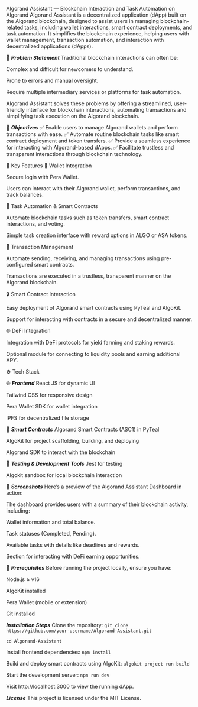 Algorand Assistant — Blockchain Interaction and Task Automation on Algorand
Algorand Assistant is a decentralized application (dApp) built on the Algorand blockchain, designed to assist users in managing blockchain-related tasks, including wallet interactions, smart contract deployments, and task automation. It simplifies the blockchain experience, helping users with wallet management, transaction automation, and interaction with decentralized applications (dApps).

🧠 ***Problem Statement***
Traditional blockchain interactions can often be:

Complex and difficult for newcomers to understand.

Prone to errors and manual oversight.

Require multiple intermediary services or platforms for task automation.

Algorand Assistant solves these problems by offering a streamlined, user-friendly interface for blockchain interactions, automating transactions and simplifying task execution on the Algorand blockchain.

🎯 ***Objectives***
✅ Enable users to manage Algorand wallets and perform transactions with ease.
✅ Automate routine blockchain tasks like smart contract deployment and token transfers.
✅ Provide a seamless experience for interacting with Algorand-based dApps.
✅ Facilitate trustless and transparent interactions through blockchain technology.

🌟 Key Features
🔐 Wallet Integration

Secure login with Pera Wallet.

Users can interact with their Algorand wallet, perform transactions, and track balances.

📝 Task Automation & Smart Contracts

Automate blockchain tasks such as token transfers, smart contract interactions, and voting.

Simple task creation interface with reward options in ALGO or ASA tokens.

🤖 Transaction Management

Automate sending, receiving, and managing transactions using pre-configured smart contracts.

Transactions are executed in a trustless, transparent manner on the Algorand blockchain.

🔒 Smart Contract Interaction

Easy deployment of Algorand smart contracts using PyTeal and AlgoKit.

Support for interacting with contracts in a secure and decentralized manner.

🌐 DeFi Integration

Integration with DeFi protocols for yield farming and staking rewards.

Optional module for connecting to liquidity pools and earning additional APY.

⚙️ Tech Stack

🌐 ***Frontend***
React JS for dynamic UI

Tailwind CSS for responsive design

Pera Wallet SDK for wallet integration

IPFS for decentralized file storage

🧠 ***Smart Contracts***
Algorand Smart Contracts (ASC1) in PyTeal

AlgoKit for project scaffolding, building, and deploying

Algorand SDK to interact with the blockchain

🧪 ***Testing & Development Tools***
Jest for testing

Algokit sandbox for local blockchain interaction



📸 ***Screenshots***
Here’s a preview of the Algorand Assistant Dashboard in action:


The dashboard provides users with a summary of their blockchain activity, including:

Wallet information and total balance.

Task statuses (Completed, Pending).

Available tasks with details like deadlines and rewards.

Section for interacting with DeFi earning opportunities.



🧾 ***Prerequisites***
Before running the project locally, ensure you have:

Node.js ≥ v16

AlgoKit installed

Pera Wallet (mobile or extension)

Git installed

***Installation Steps***
Clone the repository:
`git clone https://github.com/your-username/Algorand-Assistant.git`

`cd Algorand-Assistant`

Install frontend dependencies: 
`npm install`

Build and deploy smart contracts using AlgoKit:
`algokit project run build`

Start the development server:
`npm run dev`

Visit http://localhost:3000 to view the running dApp.

***License***
This project is licensed under the MIT License.

